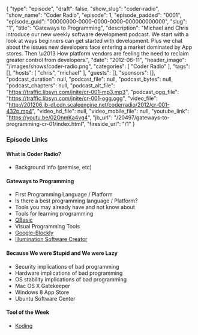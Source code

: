 {
  "type": "episode",
  "draft": false,
  "show_slug": "coder-radio",
  "show_name": "Coder Radio",
  "episode": 1,
  "episode_padded": "0001",
  "episode_guid": "00000000-0000-0000-0000-000000000000",
  "slug": "1",
  "title": "Gateways to Programming",
  "description": "Michael and Chris introduce our new weekly software development podcast. We start with a look at ways beginners can get started with development. Plus we chat about the issues new developers face entering a market dominated by App stores. Then \u2013  How platform vendors are feeling the need to reclaim greater control from developers.",
  "date": "2012-06-11",
  "header_image": "/images/shows/coder-radio.png",
  "categories": [
    "Coder Radio"
  ],
  "tags": [],
  "hosts": [
    "chris",
    "michael"
  ],
  "guests": [],
  "sponsors": [],
  "podcast_duration": null,
  "podcast_file": null,
  "podcast_bytes": null,
  "podcast_chapters": null,
  "podcast_alt_file": "https://traffic.libsyn.com/jnite/cr-001-mp3.mp3",
  "podcast_ogg_file": "https://traffic.libsyn.com/jnite/cr-001-ogg.ogg",
  "video_file": "http://201206.jb-dl.cdn.scaleengine.net/coderradio/2012/cr-001-432p.mp4",
  "video_hd_file": null,
  "video_mobile_file": null,
  "youtube_link": "https://youtu.be/02OnmKa4vg4",
  "jb_url": "/20497/gateways-to-programming-cr-01/index.html",
  "fireside_url": "/1"
}


### Episode Links

#### What is Coder Radio?

  * Background info (premise, etc)

#### Gateways to Programming

  * First Programming Language / Platform
  * Is there a best programming language / Platform?
  * Tools you may already have and not know about
  * Tools for learning programming
  * [QBasic](http://en.wikipedia.org/wiki/QBasic/index.html)
  * Visual Programming Tools
  * [Google-Blockly](http://code.google.com/p/google-blockly/index.html)
  * [Illumination Software Creator](http://radicalbreeze.com/index.html)

#### Because We were Stupid and We were Lazy

  * Security implications of bad programming
  * Hardware implications of bad programming
  * OS stability implications of bad programming
  * Mac OS X Gatekeeper
  * Windows 8 App Store
  * Ubuntu Software Center

#### Tool of the Week

  * [Koding](https://beta.koding.com/index.html)


